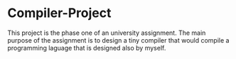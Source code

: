 # Compiler-Project

This project is the phase one of an university assignment.
The main purpose of the assignment is to design a tiny compiler that would compile a programming laguage that is designed also by myself.
